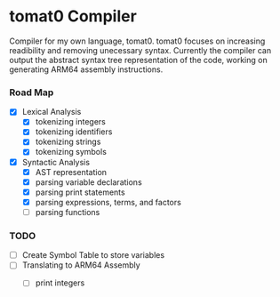 # tomat0 Compiler
Compiler for my own language, tomat0. tomat0 focuses on increasing readibility and removing unecessary syntax. Currently the compiler can output the abstract syntax tree representation of the code, working on generating ARM64 assembly instructions.

### Road Map
- [x] Lexical Analysis
  - [x] tokenizing integers
  - [x] tokenizing identifiers
  - [x] tokenizing strings
  - [x] tokenizing symbols
      
- [x] Syntactic Analysis
  - [x] AST representation
  - [x] parsing variable declarations
  - [x] parsing print statements
  - [x] parsing expressions, terms, and factors
  - [ ] parsing functions

### TODO
- [ ] Create Symbol Table to store variables
- [ ] Translating to ARM64 Assembly
  - [ ] print integers

